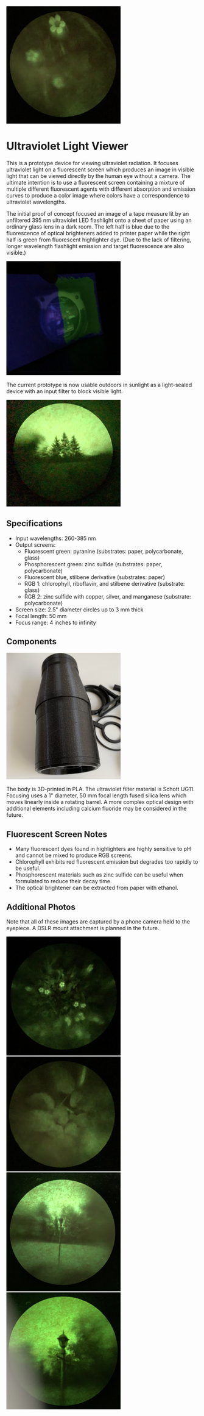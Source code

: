 <img src="flowers-close.jpg" alt="Sorrel flower in ultraviolet" width="300">

# Ultraviolet Light Viewer

This is a prototype device for viewing ultraviolet radiation.
It focuses ultraviolet light on a fluorescent screen which produces
an image in visible light that can be viewed directly by the human
eye without a camera. The ultimate intention is to use a fluorescent
screen containing a mixture of multiple different fluorescent agents
with different absorption and emission curves to produce a color image
where colors have a correspondence to ultraviolet wavelengths.

The initial proof of concept focused an image of a tape measure lit by an unfiltered 395 nm ultraviolet LED flashlight onto
a sheet of paper using an ordinary glass lens in a dark room. The left half is blue due to the fluorescence of optical brighteners added
to printer paper while the right half is green from fluorescent highlighter dye. (Due to the lack of filtering, longer wavelength flashlight emission and target fluorescence are also visible.)

<img src="tape-measure.jpg" alt="Image of tape measure projected onto paper" width="300">

The current prototype is now usable outdoors in sunlight as a light-sealed device with
an input filter to block visible light.

<img src="trees.jpg" alt="Image of trees" width="300">

## Specifications

* Input wavelengths: 260-385 nm
* Output screens:
    * Fluorescent green: pyranine (substrates: paper, polycarbonate, glass)
    * Phosphorescent green: zinc sulfide (substrates: paper, polycarbonate)
    * Fluorescent blue, stilbene derivative (substrates: paper)
    * RGB 1: chlorophyll, riboflavin, and stilbene derivative (substrate: glass)
    * RGB 2: zinc sulfide with copper, silver, and manganese (substrate: polycarbonate)
* Screen size: 2.5" diameter circles up to 3 mm thick
* Focal length: 50 mm
* Focus range: 4 inches to infinity

## Components

<img src="early-prototype.jpg" alt="Image of partially assembled prototype" width="300">

The body is 3D-printed in PLA. The ultraviolet filter material is Schott UG11. Focusing uses a 1" diameter, 50 mm focal length fused silica lens which moves linearly inside a rotating barrel. A more complex optical design with additional elements including calcium fluoride may be considered in the future.

## Fluorescent Screen Notes

* Many fluorescent dyes found in highlighters are highly sensitive to pH and cannot be mixed to produce RGB screens.
* Chlorophyll exhibits red fluorescent emission but degrades too rapidly to be useful.
* Phosphorescent materials such as zinc sulfide can be useful when formulated to reduce their decay time.
* The optical brightener can be extracted from paper with ethanol.

## Additional Photos

Note that all of these images are captured by a phone camera held to the eyepiece. A DSLR mount attachment is planned in the future.

<img src="flowers-far.jpg" alt="Sorrel flowers in ultraviolet" width="300">

<img src="leaves.jpg" alt="Leaves" width="300">

<img src="lamp-far.jpg" alt="Lamp, far" width="300">

<img src="lamp-close.jpg" alt="Lamp, close" width="300">